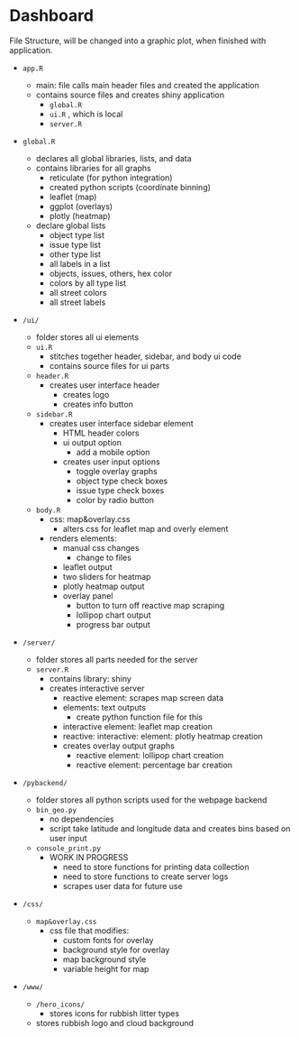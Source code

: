 # Dashboard

File Structure, will be changed into a graphic plot, when finished with application.

* `app.R`
  + main: file calls main header files and created the application
  + contains source files and creates shiny application
    - `global.R`
    - `ui.R` , which is local
    - `server.R`
    
* `global.R`
  + declares all global libraries, lists, and data
  + contains libraries for all graphs
    - reticulate (for python integration)
    - created python scripts (coordinate binning)
    - leaflet (map)
    - ggplot (overlays)
    - plotly (heatmap)
  + declare global lists
    - object type list
    - issue type list
    - other type list
    - all labels in a list
    - objects, issues, others, hex color
    - colors by all type list
    - all street colors
    - all street labels
    
* `/ui/`
  + folder stores all ui elements
  + `ui.R`
    - stitches together header, sidebar, and body ui code
    - contains source files for ui parts
  + `header.R`
    - creates user interface header
      + creates logo
      + creates info button
  + `sidebar.R`
    - creates user interface sidebar element
      + HTML header colors
      + ui output option
        - add a mobile option
      + creates user input options
        - toggle overlay graphs
        - object type check boxes
        - issue type check boxes
        - color by radio button
  + `body.R`
    - css: map&overlay.css
      + alters css for leaflet map and overly element
    - renders elements:
      + manual css changes
        - change to files
      + leaflet output
      + two sliders for heatmap
      + plotly heatmap output
      + overlay panel
        - button to turn off reactive map scraping
        - lollipop chart output
        - progress bar output

* `/server/`
  + folder stores all parts needed for the server
  + `server.R`
    - contains library: shiny
    - creates interactive server
      + reactive element: scrapes map screen data
      + elements: text outputs
        - create python function file for this
      + interactive element: leaflet map creation
      + reactive: interactive: element: plotly heatmap creation
      + creates overlay output graphs
        - reactive element: lollipop chart creation
        - reactive element: percentage bar creation

* `/pybackend/`
  + folder stores all python scripts used for the webpage backend
  + `bin_geo.py`
    - no dependencies
    - script take latitude and longitude data and creates bins based on user input
  + `console_print.py`
    - WORK IN PROGRESS
      + need to store functions for printing data collection
      + need to store functions to create server logs
      + scrapes user data for future use
      
* `/css/`
  + `map&overlay.css`
    - css file that modifies:
      + custom fonts for overlay
      + background style for overlay
      + map background style
      + variable height for map

* `/www/`
  + `/hero_icons/`
    - stores icons for rubbish litter types
  + stores rubbish logo and cloud background
